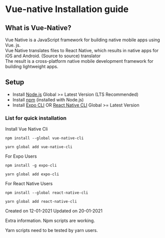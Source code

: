 # Vue-native Installation guide

## What is Vue-Native?
Vue Native is a JavaScript framework for building native mobile apps using Vue. js.</br>
Vue Native translates files to React Native,
which results in native apps for iOS and Android.
(Source to source) translator</br>
The result is a cross-platform native mobile development framework 
for building lightweight apps.

## Setup
- Install [Node.js](https://nodejs.org/en/) Global >= Latest Version (LTS Recommended)
- Install [npm](https://www.npmjs.com/get-npm) (installed with Node.js)
- Install [Expo CLI](https://expo.io/tools#cli) OR [React Native CLI](https://reactnative.dev/docs/environment-setup) Global >= Latest Version


### List for quick installation

Install Vue Native Cli

```
npm install --global vue-native-cli

yarn global add vue-native-cli

```

For Expo Users
```
npm install -g expo-cli

yarn global add expo-cli 
```

For React Native Users
```
npm install --global react-native-cli

yarn global add react-native-cli
```


Created on 12-01-2021
Updated on 20-01-2021


Extra information.
Npm scripts are working.

Yarn scripts need to be tested by yarn users.

